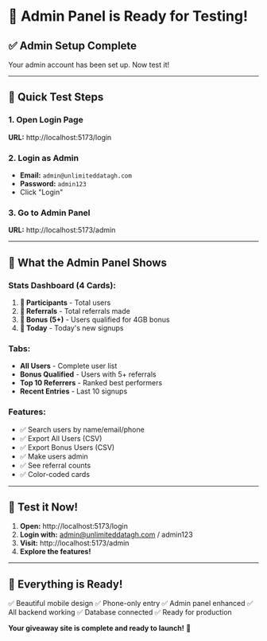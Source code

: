 # 🎉 Admin Panel is Ready for Testing!

## ✅ Admin Setup Complete

Your admin account has been set up. Now test it!

---

## 🚀 Quick Test Steps

### 1. Open Login Page
**URL:** http://localhost:5173/login

### 2. Login as Admin
- **Email:** `admin@unlimiteddatagh.com`
- **Password:** `admin123`
- Click "Login"

### 3. Go to Admin Panel
**URL:** http://localhost:5173/admin

---

## 🎯 What the Admin Panel Shows

### Stats Dashboard (4 Cards):
1. **👥 Participants** - Total users
2. **🔗 Referrals** - Total referrals made
3. **🎁 Bonus (5+)** - Users qualified for 4GB bonus
4. **📅 Today** - Today's new signups

### Tabs:
- **All Users** - Complete user list
- **Bonus Qualified** - Users with 5+ referrals
- **Top 10 Referrers** - Ranked best performers
- **Recent Entries** - Last 10 signups

### Features:
- ✅ Search users by name/email/phone
- ✅ Export All Users (CSV)
- ✅ Export Bonus Users (CSV)
- ✅ Make users admin
- ✅ See referral counts
- ✅ Color-coded cards

---

## 📱 Test it Now!

1. **Open:** http://localhost:5173/login
2. **Login with:** admin@unlimiteddatagh.com / admin123
3. **Visit:** http://localhost:5173/admin
4. **Explore the features!**

---

## 🎊 Everything is Ready!

✅ Beautiful mobile design
✅ Phone-only entry
✅ Admin panel enhanced
✅ All backend working
✅ Database connected
✅ Ready for production

**Your giveaway site is complete and ready to launch!** 🚀
